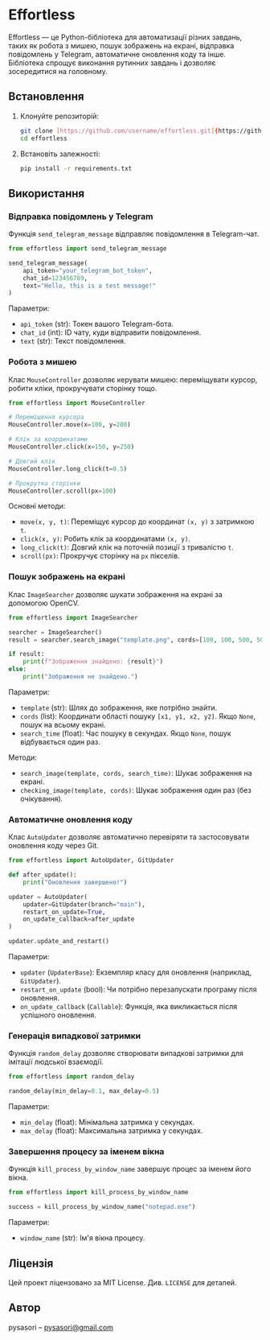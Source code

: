 # Effortless

Effortless — це Python-бібліотека для автоматизації різних завдань, таких як робота з мишею, пошук зображень на екрані, відправка повідомлень у Telegram, автоматичне оновлення коду та інше. Бібліотека спрощує виконання рутинних завдань і дозволяє зосередитися на головному.

## Встановлення

1. Клонуйте репозиторій:
   ```bash
   git clone [https://github.com/username/effortless.git](https://github.com/username/effortless.git)
   cd effortless


2. Встановіть залежності:
   ```bash
   pip install -r requirements.txt
   ```

## Використання

### Відправка повідомлень у Telegram

Функція `send_telegram_message` відправляє повідомлення в Telegram-чат.

```python
from effortless import send_telegram_message

send_telegram_message(
    api_token="your_telegram_bot_token",
    chat_id=123456789,
    text="Hello, this is a test message!"
)
```

Параметри:

*   `api_token` (str): Токен вашого Telegram-бота.
*   `chat_id` (int): ID чату, куди відправити повідомлення.
*   `text` (str): Текст повідомлення.

### Робота з мишею

Клас `MouseController` дозволяє керувати мишею: переміщувати курсор, робити кліки, прокручувати сторінку тощо.

```python
from effortless import MouseController

# Переміщення курсора
MouseController.move(x=100, y=200)

# Клік за координатами
MouseController.click(x=150, y=250)

# Довгий клік
MouseController.long_click(t=0.5)

# Прокрутка сторінки
MouseController.scroll(px=100)
```

Основні методи:

*   `move(x, y, t)`: Переміщує курсор до координат `(x, y)` з затримкою `t`.
*   `click(x, y)`: Робить клік за координатами `(x, y)`.
*   `long_click(t)`: Довгий клік на поточній позиції з тривалістю `t`.
*   `scroll(px)`: Прокручує сторінку на `px` пікселів.

### Пошук зображень на екрані

Клас `ImageSearcher` дозволяє шукати зображення на екрані за допомогою OpenCV.

```python
from effortless import ImageSearcher

searcher = ImageSearcher()
result = searcher.search_image("template.png", cords=[100, 100, 500, 500])

if result:
    print(f"Зображення знайдено: {result}")
else:
    print("Зображення не знайдено.")
```

Параметри:

*   `template` (str): Шлях до зображення, яке потрібно знайти.
*   `cords` (list): Координати області пошуку `[x1, y1, x2, y2]`. Якщо `None`, пошук на всьому екрані.
*   `search_time` (float): Час пошуку в секундах. Якщо `None`, пошук відбувається один раз.

Методи:

*   `search_image(template, cords, search_time)`: Шукає зображення на екрані.
*   `checking_image(template, cords)`: Шукає зображення один раз (без очікування).

### Автоматичне оновлення коду

Клас `AutoUpdater` дозволяє автоматично перевіряти та застосовувати оновлення коду через Git.

```python
from effortless import AutoUpdater, GitUpdater

def after_update():
    print("Оновлення завершено!")

updater = AutoUpdater(
    updater=GitUpdater(branch="main"),
    restart_on_update=True,
    on_update_callback=after_update
)

updater.update_and_restart()
```

Параметри:

*   `updater` (`UpdaterBase`): Екземпляр класу для оновлення (наприклад, `GitUpdater`).
*   `restart_on_update` (bool): Чи потрібно перезапускати програму після оновлення.
*   `on_update_callback` (`Callable`): Функція, яка викликається після успішного оновлення.

### Генерація випадкової затримки

Функція `random_delay` дозволяє створювати випадкові затримки для імітації людської взаємодії.

```python
from effortless import random_delay

random_delay(min_delay=0.1, max_delay=0.5)
```

Параметри:

*   `min_delay` (float): Мінімальна затримка у секундах.
*   `max_delay` (float): Максимальна затримка у секундах.

### Завершення процесу за іменем вікна

Функція `kill_process_by_window_name` завершує процес за іменем його вікна.

```python
from effortless import kill_process_by_window_name

success = kill_process_by_window_name("notepad.exe")
```

Параметри:

*   `window_name` (str): Ім'я вікна процесу.

## Ліцензія

Цей проект ліцензовано за MIT License. Див. `LICENSE` для деталей.

## Автор

pysasori – pysasori@gmail.com
```
